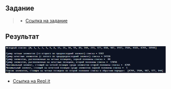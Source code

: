 ## Задание
> + [Ссылка на задание](https://repl.it/@ArthurMozart/Slas)

## Результат
![Результат](image/lb3.png)
+ [Ссылка на Repl.it](https://repl.it/@ArthurMozart/Slas)
